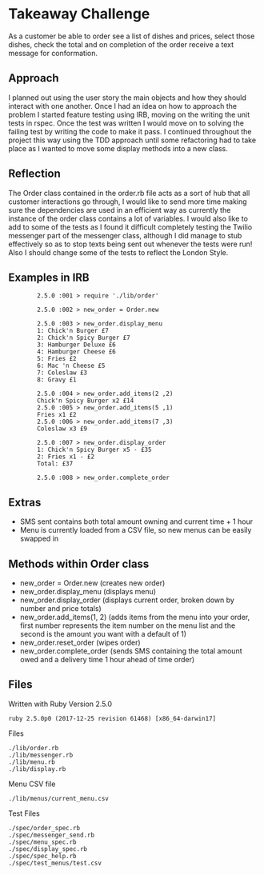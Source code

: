 # Takeaway Challenge

As a customer be able to order see a list of dishes and prices, select those dishes, check the total and on completion of the order receive a text message for conformation.

## Approach

I planned out using the user story the main objects and how they should interact with one another. Once I had an idea on how to approach the problem I started feature testing using IRB, moving on the writing the unit tests in rspec. Once the test was written I would move on to solving the failing test by writing the code to make it pass. I continued throughout the project this way using the TDD approach until some refactoring had to take place as I wanted to move some display methods into a new class.

## Reflection
The Order class contained in the order.rb file acts as a sort of hub that all customer interactions go through, I would like to send more time making sure the dependencies are used in an efficient way as currently the instance of the order class contains a lot of variables. I would also like to add to some of the tests as I found it difficult completely testing the Twilio messenger part of the messenger class, although I did manage to stub effectively so as to stop texts being sent out whenever the tests were run! Also I should change some of the tests to reflect the London Style.

## Examples in IRB
```
        2.5.0 :001 > require './lib/order'

        2.5.0 :002 > new_order = Order.new

        2.5.0 :003 > new_order.display_menu
        1: Chick'n Burger £7
        2: Chick'n Spicy Burger £7
        3: Hamburger Deluxe £6
        4: Hamburger Cheese £6
        5: Fries £2
        6: Mac 'n Cheese £5
        7: Coleslaw £3
        8: Gravy £1

        2.5.0 :004 > new_order.add_items(2 ,2)
        Chick'n Spicy Burger x2 £14
        2.5.0 :005 > new_order.add_items(5 ,1)
        Fries x1 £2
        2.5.0 :006 > new_order.add_items(7 ,3)
        Coleslaw x3 £9

        2.5.0 :007 > new_order.display_order
        1: Chick'n Spicy Burger x5 - £35
        2: Fries x1 - £2
        Total: £37

        2.5.0 :008 > new_order.complete_order
```
## Extras

- SMS sent contains both total amount owning and current time + 1 hour
- Menu is currently loaded from a CSV file, so new menus can be easily swapped in

## Methods within Order class

- new_order = Order.new (creates new order)
- new_order.display_menu (displays menu)
- new_order.display_order (displays current order, broken down by number and price totals)
- new_order.add_items(1, 2) (adds items from the menu into your order, first number represents the item number on the menu list and the second is the amount you want with a default of 1)
- new_order.reset_order (wipes order)
- new_order.complete_order (sends SMS containing the total amount owed and a delivery time 1 hour ahead of time order)

## Files

Written with Ruby Version 2.5.0

    ruby 2.5.0p0 (2017-12-25 revision 61468) [x86_64-darwin17]

Files

    ./lib/order.rb
    ./lib/messenger.rb
    ./lib/menu.rb
    ./lib/display.rb

Menu CSV file

    ./lib/menus/current_menu.csv

Test Files

    ./spec/order_spec.rb
    ./spec/messenger_send.rb
    ./spec/menu_spec.rb
    ./spec/display_spec.rb
    ./spec/spec_help.rb
    ./spec/test_menus/test.csv
